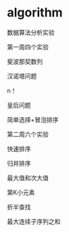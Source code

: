 # algorithm
数据算法分析实验

第一周四个实验

斐波那契数列

汉诺塔问题

n！

皇后问题

简单选择+冒泡排序

第二周六个实验

快速排序

归并排序

最大值和次大值

第K小元素

折半查找

最大连续子序列之和